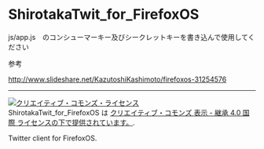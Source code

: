 ShirotakaTwit_for_FirefoxOS
===========================

js/app.js　のコンシューマーキー及びシークレットキーを書き込んで使用してください


参考

http://www.slideshare.net/KazutoshiKashimoto/firefoxos-31254576

---------------------------------------------------------------

<a rel="license" href="http://creativecommons.org/licenses/by-sa/4.0/"><img alt="クリエイティブ・コモンズ・ライセンス" style="border-width:0" src="https://i.creativecommons.org/l/by-sa/4.0/88x31.png" /></a><br /><span xmlns:dct="http://purl.org/dc/terms/" property="dct:title">ShirotakaTwit_for_FirefoxOS</span> は <a rel="license" href="http://creativecommons.org/licenses/by-sa/4.0/">クリエイティブ・コモンズ 表示 - 継承 4.0 国際 ライセンスの下で提供されています。</a>.



Twitter client for FirefoxOS.
